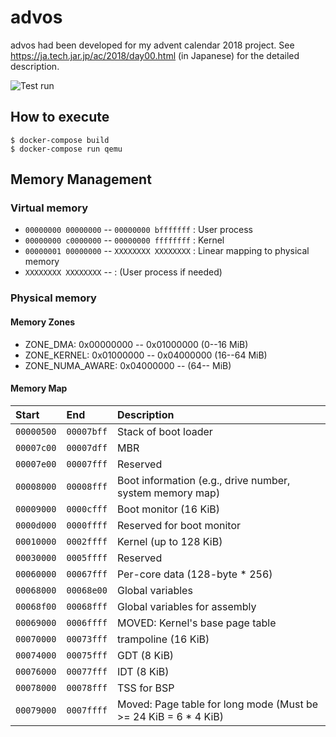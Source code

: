 # advos

advos had been developed for my advent calendar 2018 project.
See https://ja.tech.jar.jp/ac/2018/day00.html (in Japanese) for the detailed description.

![Test run](./run.png "Test run")

## How to execute

```
$ docker-compose build
$ docker-compose run qemu
```

## Memory Management

### Virtual memory

* `00000000 00000000` -- `00000000 bfffffff` : User process
* `00000000 c0000000` -- `00000000 ffffffff` : Kernel
* `00000001 00000000` -- `XXXXXXXX XXXXXXXX` : Linear mapping to physical memory
* `XXXXXXXX XXXXXXXX` -- : (User process if needed)

### Physical memory

#### Memory Zones

* ZONE_DMA: 0x00000000 -- 0x01000000 (0--16 MiB)
* ZONE_KERNEL: 0x01000000 -- 0x04000000 (16--64 MiB)
* ZONE_NUMA_AWARE: 0x04000000 -- (64-- MiB)

#### Memory Map

| Start      | End        | Description |
| :--------- | :--------- | :---------- |
| `00000500` | `00007bff` | Stack of boot loader |
| `00007c00` | `00007dff` | MBR |
| `00007e00` | `00007fff` | Reserved |
| `00008000` | `00008fff` | Boot information (e.g., drive number, system memory map) |
| `00009000` | `0000cfff` | Boot monitor (16 KiB) |
| `0000d000` | `0000ffff` | Reserved for boot monitor |
| `00010000` | `0002ffff` | Kernel (up to 128 KiB) |
| `00030000` | `0005ffff` | Reserved |
| `00060000` | `00067fff` | Per-core data (128-byte * 256) |
| `00068000` | `00068e00` | Global variables |
| `00068f00` | `00068fff` | Global variables for assembly |
| `00069000` | `0006ffff` | MOVED: Kernel's base page table |
| `00070000` | `00073fff` | trampoline (16 KiB) |
| `00074000` | `00075fff` | GDT (8 KiB) |
| `00076000` | `00077fff` | IDT (8 KiB) |
| `00078000` | `00078fff` | TSS for BSP |
| `00079000` | `0007ffff` | Moved: Page table for long mode (Must be >= 24 KiB = 6 * 4 KiB) |

